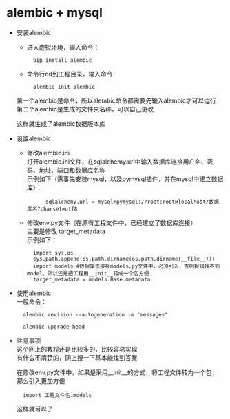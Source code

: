 # alembic + mysql  

- 安装alembic
    - 进入虚拟环境，输入命令：  
    
            pip install alembic

    - 命令行cd到工程目录，输入命令
            
            alembic init alembic  
    
    第一个alembic是命令，所以alembic命令都需要先输入alembic才可以运行    
    第二个alembic是生成的文件夹名称，可以自己更改  

    这样就生成了alembic数据版本库

- 设置alembic  
    - 修改alembic.ini    
        打开alembic.ini文件，在sqlalchemy.url中输入数据库连接用户名、密码、地址、端口和数据库名称  
        示例如下（需事先安装mysql，以及pymysql插件，并在mysql中建立数据库）：  

                sqlalchemy.url = mysql+pymysql://root:root@localhost/数据库名?charset=utf8



    - 修改env.py文件（在原有工程文件中，已经建立了数据库连接）   
        主要是修改 target_metadata  
        示例如下：

            import sys,os
            sys.path.append(os.path.dirname(os.path.dirname(__file__)))
            import models #数据库连接在models.py文件中，必须引入，否则报错找不到model，所以还是把工程用__init__转成一个包方便
            target_metadata = models.Base.metadata

- 使用alembic  
    一般命令：  

        alembic revision --autogeneration -m "messages"

        alembic upgrade head

- 注意事项  
    这个网上的教程还是比较多的，比较容易实现  
    有什么不清楚的，网上搜一下基本能找到答案  

    在修改env.py文件中，如果是采用__init__的方式，将工程文件转为一个包，那么引入更加方便

        import 工程文件名.models

    这样就可以了 